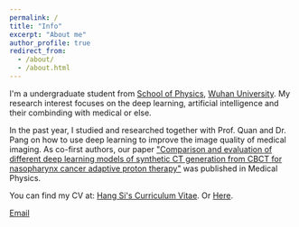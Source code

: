 ```yaml
---
permalink: /
title: "Info"
excerpt: "About me"
author_profile: true
redirect_from: 
  - /about/
  - /about.html
---
```


I'm a undergraduate student from [School of Physics](https://physics.whu.edu.cn), [Wuhan University](https://www.whu.edu.cn). My research interest focuses on the deep learning, artificial intelligence and their combinding with medical or else.

In the past year, I studied and researched together with Prof. Quan and Dr. Pang on how to use deep learning to improve the image quality of medical imaging. As co-first authors, our paper ["Comparison and evaluation of different deep learning models of synthetic CT generation from CBCT for nasopharynx cancer adaptive proton therapy"](https://doi.org/10.1002/mp.16777) was published in Medical Physics.

You can find my CV at: [Hang Si's Curriculum Vitae](https://kiriharari.github.io/cv).
Or [Here](../assets/Curriculum_Vitae.pdf).

[Email](mailto:2019302100002@whu.edu.cn)
